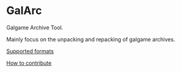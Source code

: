 # GalArc

Galgame Archive Tool.

Mainly focus on the unpacking and repacking of galgame archives.

[Supported formats](https://github.com/detached64/GalArc/blob/master/docs/supported.md)

[How to contribute](https://github.com/detached64/GalArc/blob/master/docs/contribute.md)

